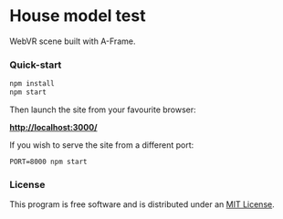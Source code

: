 # House model test

WebVR scene built with A-Frame.

### Quick-start

```bash
npm install
npm start
```

Then launch the site from your favourite browser:

[__http://localhost:3000/__](http://localhost:3000/)

If you wish to serve the site from a different port:

    PORT=8000 npm start


### License

This program is free software and is distributed under an [MIT License](LICENSE).

